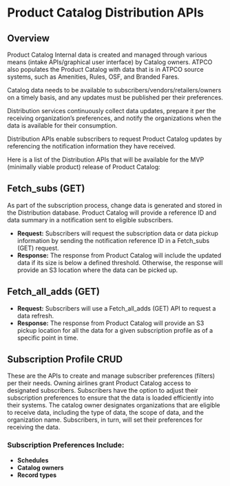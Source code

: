 # Product Catalog Distribution APIs

## Overview

Product Catalog Internal data is created and managed through various means (intake APIs/graphical user interface) by Catalog owners. ATPCO also populates the Product Catalog with data that is in ATPCO source systems, such as Amenities, Rules, OSF, and Branded Fares.  

Catalog data needs to be available to subscribers/vendors/retailers/owners on a timely basis, and any updates must be published per their preferences.  

Distribution services continuously collect data updates, prepare it per the receiving organization’s preferences, and notify the organizations when the data is available for their consumption.  

Distribution APIs enable subscribers to request Product Catalog updates by referencing the notification information they have received.  

Here is a list of the Distribution APIs that will be available for the MVP (minimally viable product) release of Product Catalog:  

## Fetch_subs (GET)  

As part of the subscription process, change data is generated and stored in the Distribution database. Product Catalog will provide a reference ID and data summary in a notification sent to eligible subscribers.  

- **Request:** Subscribers will request the subscription data or data pickup information by sending the notification reference ID in a Fetch_subs (GET) request.  
- **Response:** The response from Product Catalog will include the updated data if its size is below a defined threshold. Otherwise, the response will provide an S3 location where the data can be picked up.  

## Fetch_all_adds (GET)  

- **Request:** Subscribers will use a Fetch_all_adds (GET) API to request a data refresh.   
- **Response:** The response from Product Catalog will provide an S3 pickup location for all the data for a given subscription profile as of a specific point in time.  

## Subscription Profile CRUD  

These are the APIs to create and manage subscriber preferences (filters) per their needs. Owning airlines grant Product Catalog access to designated subscribers. Subscribers have the option to adjust their subscription preferences to ensure that the data is loaded efficiently into their systems. The catalog owner designates organizations that are eligible to receive data, including the type of data, the scope of data, and the organization name. Subscribers, in turn, will set their preferences for receiving the data.  

### Subscription Preferences Include:
- **Schedules**
- **Catalog owners**
- **Record types**